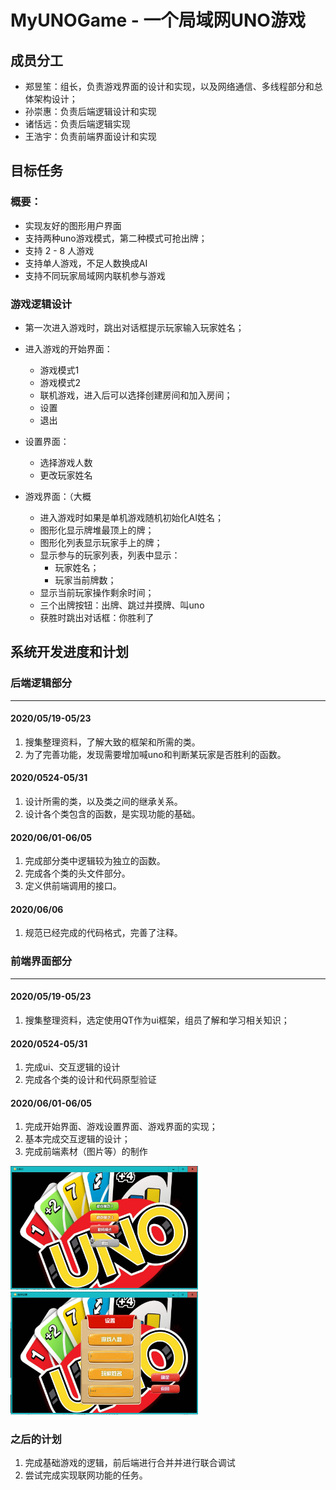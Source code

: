 # MyUNOGame - 一个局域网UNO游戏

## 成员分工

- 郑昱笙：组长，负责游戏界面的设计和实现，以及网络通信、多线程部分和总体架构设计；
- 孙崇惠：负责后端逻辑设计和实现
- 诸恬远：负责后端逻辑实现
- 王浩宇：负责前端界面设计和实现

## 目标任务

### 概要：

- 实现友好的图形用户界面
- 支持两种uno游戏模式，第二种模式可抢出牌；
- 支持 2 - 8 人游戏
- 支持单人游戏，不足人数换成AI
- 支持不同玩家局域网内联机参与游戏

### 游戏逻辑设计

- 第一次进入游戏时，跳出对话框提示玩家输入玩家姓名；

- 进入游戏的开始界面：
  - 游戏模式1
  - 游戏模式2
  - 联机游戏，进入后可以选择创建房间和加入房间；
  - 设置
  - 退出

- 设置界面：
  - 选择游戏人数
  - 更改玩家姓名

- 游戏界面：（大概
  - 进入游戏时如果是单机游戏随机初始化AI姓名；
  - 图形化显示牌堆最顶上的牌；
  - 图形化列表显示玩家手上的牌；
  - 显示参与的玩家列表，列表中显示：
    - 玩家姓名；
    - 玩家当前牌数；
  - 显示当前玩家操作剩余时间；
  - 三个出牌按钮：出牌、跳过并摸牌、叫uno
  - 获胜时跳出对话框：你胜利了

## 系统开发进度和计划

### 后端逻辑部分

***

#### 2020/05/19-05/23

1. 搜集整理资料，了解大致的框架和所需的类。
2. 为了完善功能，发现需要增加喊uno和判断某玩家是否胜利的函数。

#### 2020/0524-05/31

1. 设计所需的类，以及类之间的继承关系。
2. 设计各个类包含的函数，是实现功能的基础。

#### 2020/06/01-06/05

1. 完成部分类中逻辑较为独立的函数。
2. 完成各个类的头文件部分。
3. 定义供前端调用的接口。

#### 2020/06/06

1. 规范已经完成的代码格式，完善了注释。

### 前端界面部分

***

#### 2020/05/19-05/23

1. 搜集整理资料，选定使用QT作为ui框架，组员了解和学习相关知识；
   
#### 2020/0524-05/31

1. 完成ui、交互逻辑的设计
2. 完成各个类的设计和代码原型验证

#### 2020/06/01-06/05

1. 完成开始界面、游戏设置界面、游戏界面的实现；
2. 基本完成交互逻辑的设计；
3. 完成前端素材（图片等）的制作

<img src="document\start.png" style="width:300px;">
<img src="document\set.png" style="width:300px;">

### 之后的计划

1. 完成基础游戏的逻辑，前后端进行合并并进行联合调试
2. 尝试完成实现联网功能的任务。